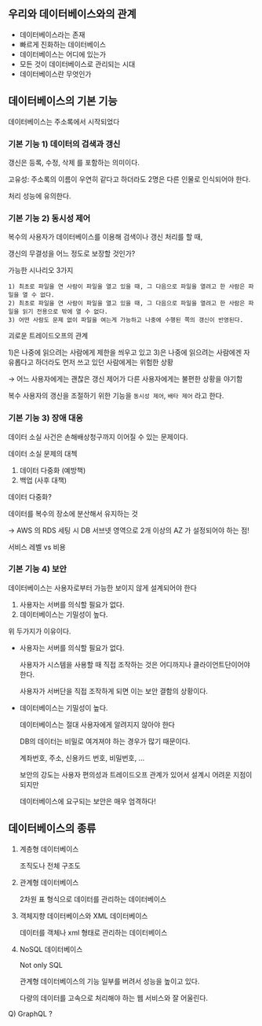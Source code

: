 ## 우리와 데이터베이스와의 관계

- 데이터베이스라는 존재
- 빠르게 진화하는 데이터베이스
- 데이터베이스는 어디에 있는가
- 모든 것이 데이터베이스로 관리되는 시대
- 데이터베이스란 무엇인가

## 데이터베이스의 기본 기능

데이터베이스는 주소록에서 시작되었다

### 기본 기능 1) 데이터의 검색과 갱신

갱신은 등록, 수정, 삭제 를 포함하는 의미이다.

고유성: 주소록의 이름이 우연히 같다고 하더라도 2명은 다른 인물로 인식되어야 한다.

처리 성능에 유의한다.

### 기본 기능 2) 동시성 제어

복수의 사용자가 데이터베이스를 이용해 검색이나 갱신 처리를 할 때, 

갱신의 무결성을 어느 정도로 보장할 것인가?

가능한 시나리오 3가지

```
1) 최초로 파일을 연 사람이 파일을 열고 있을 때, 그 다음으로 파일을 열려고 한 사람은 파일을 열 수 없다.
2) 최초로 파일을 연 사람이 파일을 열고 있을 때, 그 다음으로 파일을 열려고 한 사람은 파일을 읽기 전용으로 밖에 열 수 없다.
3) 어떤 사람도 문제 없이 파일을 여는게 가능하고 나중에 수행된 쪽의 갱신이 반영된다.
```

괴로운 트레이드오프의 관계

1)은 나중에 읽으려는 사람에게 제한을 씌우고 있고 3)은 나중에 읽으려는 사람에겐 자유롭다고 하더라도 먼저 쓰고 있던 사람에게는 위험한 상황 

→ 어느 사용자에게는 괜찮은 갱신 제어가 다른 사용자에게는 불편한 상황을 야기함

복수 사용자의 갱신을 조절하기 위한 기능을 `동시성 제어`, `배타 제어` 라고 한다.

### 기본 기능 3) 장애 대응

데이터 소실 사건은 손해배상청구까지 이어질 수 있는 문제이다.

데이터 소실 문제의 대첵

1. 데이터 다중화 (예방책)
2. 백업 (사후 대책)

데이터 다중화?

데이터를 복수의 장소에 분산해서 유지하는 것

→ AWS 의 RDS 세팅 시 DB 서브넷 영역으로 2개 이상의 AZ 가 설정되어야 하는 점!

서비스 레벨 vs 비용

### 기본 기능 4) 보안

데이터베이스는 사용자로부터 가능한 보이지 않게 설계되어야 한다

1. 사용자는 서버를 의식할 필요가 없다.
2. 데이터베이스는 기밀성이 높다.

위 두가지가 이유이다.

- 사용자는 서버를 의식할 필요가 없다.

    사용자가 시스템을 사용할 때 직접 조작하는 것은 어디까지나 클라이언트단이어야 한다.

    사용자가 서버단을 직접 조작하게 되면 이는 보안 결함의 상황이다.

- 데이터베이스는 기밀성이 높다.

    데이터베이스는 절대 사용자에게 알려지지 않아야 한다

    DB의 데이터는 비밀로 여겨져야 하는 경우가 많기 때문이다.

    계좌번호, 주소, 신용카드 번호, 비밀번호, ...

    보안의 강도는 사용자 편의성과 트레이드오프 관계가 있어서 설계시 어려운 지점이 되지만

    데이터베이스에 요구되는 보안은 매우 엄격하다!

## 데이터베이스의 종류

1. 계층형 데이터베이스

    조직도나 전체 구조도

2. 관계형 데이터베이스

    2차원 표 형식으로 데이터를 관리하는 데이터베이스

3. 객체지향 데이터베이스와 XML 데이터베이스

    데이터를 객체나 xml 형태로 관리하는 데이터베이스

4. NoSQL 데이터베이스

    Not only SQL

    관계형 데이터베이스의 기능 일부를 버려서 성능을 높이고 있다.

    다량의 데이터를 고속으로 처리해야 하는 웹 서비스와 잘 어울린다.

Q) GraphQL ?

